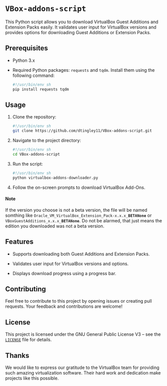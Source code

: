 # `VBox-addons-script`

This Python script allows you to download VirtualBox Guest Additions and Extension Packs easily. It validates user input for VirtualBox versions and provides options for downloading Guest Additions or Extension Packs.

## Prerequisites

- Python 3.x

- Required Python packages: `requests` and `tqdm`. Install them using the following command:

   ```sh
   #!/usr/bin/env sh
   pip install requests tqdm
   ```

## Usage

1. Clone the repository:

   ```sh
   #!/usr/bin/env sh
   git clone https://github.com/dtingley11/VBox-addons-script.git
   ```

4. Navigate to the project directory:

   ```sh
   #!/usr/bin/env sh
   cd VBox-addons-script
   ```

3. Run the script:

   ```sh
   #!/usr/bin/env sh
   python virtualbox-addons-downloader.py
   ```

4. Follow the on-screen prompts to download VirtualBox Add-Ons.

#### Note

If the version you choose is not a beta version, the file will be named somthing like <code>Oracle_VM_VirtualBox_Extension_Pack-x.x.x_<b>BETANone</b></code> or <code>VBoxGuestAdditions_x.x.x_<b>BETANone</b></code>. Do not be alarmed, that just means the edition you downloaded was not a beta version.

## Features

- Supports downloading both Guest Additions and Extension Packs.

- Validates user input for VirtualBox versions and options.

- Displays download progress using a progress bar.

## Contributing

Feel free to contribute to this project by opening issues or creating pull requests. Your feedback and contributions are welcome!

## License

This project is licensed under the GNU General Public License V3 – see the [`LICENSE`](LICENSE) file for details.

## Thanks

We would like to express our gratitude to the VirtualBox team for providing such amazing virtualization software. Their hard work and dedication make projects like this possible.
